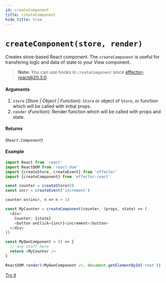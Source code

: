 ```yaml
---
id: createComponent
title: createComponent
hide_title: true
---
```


# `createComponent(store, render)`

Creates store-based React component. The `createComponent` is useful for transfering logic and data of state to your View component.

> **Note:** You can use hooks in `createComponent` since effector-react@20.3.0.

#### Arguments

1. `store` (_Store | Object | Function_): `Store` or object of `Store`, or function which will be called with initial props.
2. `render` (_Function_): Render function which will be called with props and state.

#### Returns

(_`React.Component`_)

#### Example

```js try
import React from 'react'
import ReactDOM from 'react-dom'
import {createStore, createEvent} from 'effector'
import {createComponent} from 'effector-react'

const counter = createStore(0)
const incr = createEvent('increment')

counter.on(incr, n => n + 1)

const MyCounter = createComponent(counter, (props, state) => (
  <div>
    Counter: {state}
    <button onClick={incr}>increment</button>
  </div>
))

const MyOwnComponent = () => {
  // any staff here
  return <MyCounter />
}

ReactDOM.render(<MyOwnComponent />, document.getElementById('root'))
```

[Try it](https://share.effector.dev/EdhOYD25)
